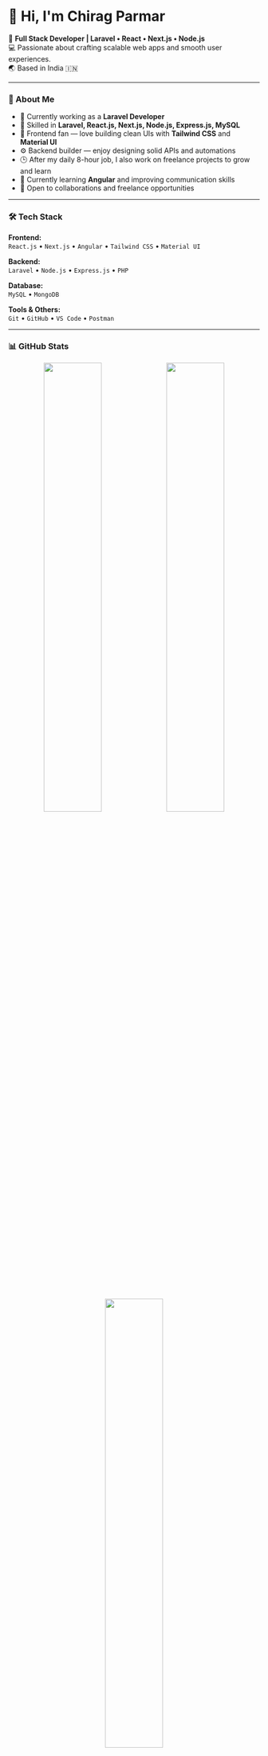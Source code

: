 # 👋 Hi, I'm Chirag Parmar

🚀 **Full Stack Developer | Laravel • React • Next.js • Node.js**  
💻 Passionate about crafting scalable web apps and smooth user experiences.  
🌏 Based in India 🇮🇳  

---

### 🧠 About Me  
- 💼 Currently working as a **Laravel Developer**  
- 🔧 Skilled in **Laravel, React.js, Next.js, Node.js, Express.js, MySQL**  
- 🎨 Frontend fan — love building clean UIs with **Tailwind CSS** and **Material UI**  
- ⚙️ Backend builder — enjoy designing solid APIs and automations  
- 🕒 After my daily 8-hour job, I also work on freelance projects to grow and learn  
- 📘 Currently learning **Angular** and improving communication skills  
- 💬 Open to collaborations and freelance opportunities  

---

### 🛠️ Tech Stack

**Frontend:**  
`React.js` • `Next.js` • `Angular` • `Tailwind CSS` • `Material UI`

**Backend:**  
`Laravel` • `Node.js` • `Express.js` • `PHP`

**Database:**  
`MySQL` • `MongoDB`

**Tools & Others:**  
`Git` • `GitHub` • `VS Code` • `Postman` 

---

### 📊 GitHub Stats

<p align="center">
  <img width="48%" src="https://github-readme-stats.vercel.app/api?username=webdev-chirag&show_icons=true&theme=tokyonight" />
  <img width="48%" src="https://github-readme-streak-stats.herokuapp.com/?user=webdev-chirag&theme=tokyonight" />
  <img width="48%" src="https://github-readme-stats.vercel.app/api/top-langs/?username=webdev-chirag&layout=compact&theme=tokyonight" />
</p>

---

### 💡 Philosophy  
> “Stay happy, help others, and keep growing — that’s my code of life.”  

---

### 🤝 Connect with Me  
<!-- not showing logo if linkedin is not present -->
[![LinkedIn](https://img.shields.io/badge/LinkedIn-blue?style=flat-square&logo=linkedin)](https://linkedin.com/in/parmar-chirag)  
[![Portfolio](https://img.shields.io/badge/Portfolio-black?style=flat-square&logo=firefox)](https://chirag-parmar.vercel.app) 

---

⭐ **Fun Fact:**  
When I’m not coding, I enjoy exploring photography 📸 and learning new creative skills.  
I’m also a huge anime fan — stories like *Attack on Titan*, *Demon Slayer*, and *Solo Leveling* always inspire me.  
Lately, I’ve been diving into self-improvement books like *Atomic Habits* and experimenting with new tech ideas.

---


🧑‍💻 *“Code. Create. Contribute.”*
